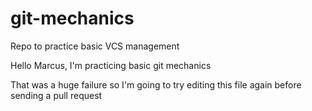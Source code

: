 # git-mechanics
Repo to practice basic VCS management

Hello Marcus, I'm practicing basic git mechanics

That was a huge failure so I'm going to try editing this file again before sending a pull request
